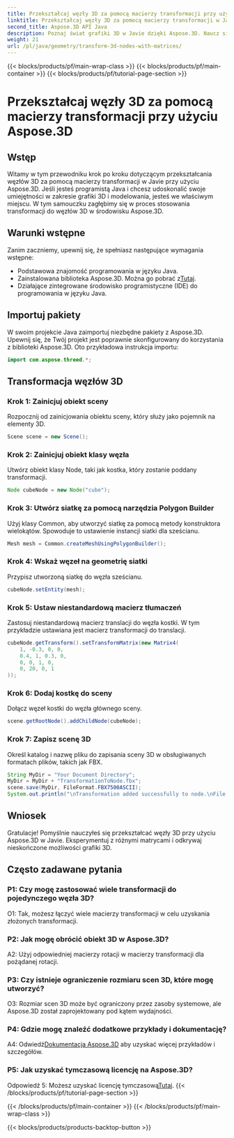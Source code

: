 ```yaml
---
title: Przekształcaj węzły 3D za pomocą macierzy transformacji przy użyciu Aspose.3D
linktitle: Przekształcaj węzły 3D za pomocą macierzy transformacji w Javie przy użyciu Aspose.3D
second_title: Aspose.3D API Java
description: Poznaj świat grafiki 3D w Javie dzięki Aspose.3D. Naucz się bez wysiłku przekształcać węzły za pomocą macierzy transformacji.
weight: 21
url: /pl/java/geometry/transform-3d-nodes-with-matrices/
---
```


{{< blocks/products/pf/main-wrap-class >}}
{{< blocks/products/pf/main-container >}}
{{< blocks/products/pf/tutorial-page-section >}}

# Przekształcaj węzły 3D za pomocą macierzy transformacji przy użyciu Aspose.3D

## Wstęp

Witamy w tym przewodniku krok po kroku dotyczącym przekształcania węzłów 3D za pomocą macierzy transformacji w Javie przy użyciu Aspose.3D. Jeśli jesteś programistą Java i chcesz udoskonalić swoje umiejętności w zakresie grafiki 3D i modelowania, jesteś we właściwym miejscu. W tym samouczku zagłębimy się w proces stosowania transformacji do węzłów 3D w środowisku Aspose.3D.

## Warunki wstępne

Zanim zaczniemy, upewnij się, że spełniasz następujące wymagania wstępne:

- Podstawowa znajomość programowania w języku Java.
-  Zainstalowana biblioteka Aspose.3D. Można go pobrać z[Tutaj](https://releases.aspose.com/3d/java/).
- Działające zintegrowane środowisko programistyczne (IDE) do programowania w języku Java.

## Importuj pakiety

W swoim projekcie Java zaimportuj niezbędne pakiety z Aspose.3D. Upewnij się, że Twój projekt jest poprawnie skonfigurowany do korzystania z biblioteki Aspose.3D. Oto przykładowa instrukcja importu:

```java
import com.aspose.threed.*;

```

## Transformacja węzłów 3D

### Krok 1: Zainicjuj obiekt sceny

Rozpocznij od zainicjowania obiektu sceny, który służy jako pojemnik na elementy 3D.

```java
Scene scene = new Scene();
```

### Krok 2: Zainicjuj obiekt klasy węzła

Utwórz obiekt klasy Node, taki jak kostka, który zostanie poddany transformacji.

```java
Node cubeNode = new Node("cube");
```

### Krok 3: Utwórz siatkę za pomocą narzędzia Polygon Builder

Użyj klasy Common, aby utworzyć siatkę za pomocą metody konstruktora wielokątów. Spowoduje to ustawienie instancji siatki dla sześcianu.

```java
Mesh mesh = Common.createMeshUsingPolygonBuilder();
```

### Krok 4: Wskaż węzeł na geometrię siatki

Przypisz utworzoną siatkę do węzła sześcianu.

```java
cubeNode.setEntity(mesh);
```

### Krok 5: Ustaw niestandardową macierz tłumaczeń

Zastosuj niestandardową macierz translacji do węzła kostki. W tym przykładzie ustawiana jest macierz transformacji do translacji.

```java
cubeNode.getTransform().setTransformMatrix(new Matrix4(
    1, -0.3, 0, 0,
    0.4, 1, 0.3, 0,
    0, 0, 1, 0,
    0, 20, 0, 1
));
```

### Krok 6: Dodaj kostkę do sceny

Dołącz węzeł kostki do węzła głównego sceny.

```java
scene.getRootNode().addChildNode(cubeNode);
```

### Krok 7: Zapisz scenę 3D

Określ katalog i nazwę pliku do zapisania sceny 3D w obsługiwanych formatach plików, takich jak FBX.

```java
String MyDir = "Your Document Directory";
MyDir = MyDir + "TransformationToNode.fbx";
scene.save(MyDir, FileFormat.FBX7500ASCII);
System.out.println("\nTransformation added successfully to node.\nFile saved at " + MyDir);
```

## Wniosek

Gratulacje! Pomyślnie nauczyłeś się przekształcać węzły 3D przy użyciu Aspose.3D w Javie. Eksperymentuj z różnymi matrycami i odkrywaj nieskończone możliwości grafiki 3D.

## Często zadawane pytania

### P1: Czy mogę zastosować wiele transformacji do pojedynczego węzła 3D?

O1: Tak, możesz łączyć wiele macierzy transformacji w celu uzyskania złożonych transformacji.

### P2: Jak mogę obrócić obiekt 3D w Aspose.3D?

A2: Użyj odpowiedniej macierzy rotacji w macierzy transformacji dla pożądanej rotacji.

### P3: Czy istnieje ograniczenie rozmiaru scen 3D, które mogę utworzyć?

O3: Rozmiar scen 3D może być ograniczony przez zasoby systemowe, ale Aspose.3D został zaprojektowany pod kątem wydajności.

### P4: Gdzie mogę znaleźć dodatkowe przykłady i dokumentację?

 A4: Odwiedź[Dokumentacja Aspose.3D](https://reference.aspose.com/3d/java/) aby uzyskać więcej przykładów i szczegółów.

### P5: Jak uzyskać tymczasową licencję na Aspose.3D?

 Odpowiedź 5: Możesz uzyskać licencję tymczasową[Tutaj](https://purchase.aspose.com/temporary-license/).
{{< /blocks/products/pf/tutorial-page-section >}}

{{< /blocks/products/pf/main-container >}}
{{< /blocks/products/pf/main-wrap-class >}}

{{< blocks/products/products-backtop-button >}}
